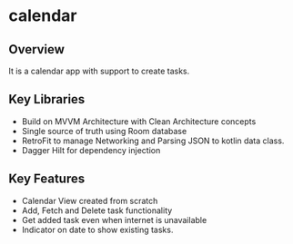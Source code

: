 # calendar

## Overview
It is a calendar app with support to create tasks.

## Key Libraries
* Build on MVVM Architecture with Clean Architecture concepts
* Single source of truth using Room database
* RetroFit to manage Networking and Parsing JSON to kotlin data class.
* Dagger Hilt for dependency injection

## Key Features
* Calendar View created from scratch
* Add, Fetch and Delete task functionality
* Get added task even when internet is unavailable
* Indicator on date to show existing tasks.